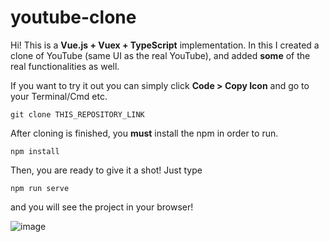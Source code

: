 # youtube-clone

Hi! This is a **Vue.js + Vuex + TypeScript** implementation. In this I created a clone of YouTube (same UI as the real YouTube), and added **some** of the real functionalities as well.

If you want to try it out you can simply click **Code > Copy Icon** and go to your Terminal/Cmd etc.

    git clone THIS_REPOSITORY_LINK

After cloning is finished, you **must** install the npm in order to run.

    npm install
    
Then, you are ready to give it a shot! Just type

    npm run serve
and you will see the project in your browser!

![image](https://user-images.githubusercontent.com/40501852/153779333-5489443a-19e1-4465-be89-3a2e44f2e29c.png)

